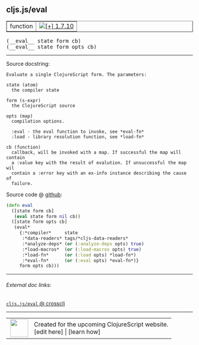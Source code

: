 ## cljs.js/eval



 <table border="1">
<tr>
<td>function</td>
<td><a href="https://github.com/cljsinfo/cljs-api-docs/tree/1.7.10"><img valign="middle" alt="[+] 1.7.10" title="Added in 1.7.10" src="https://img.shields.io/badge/+-1.7.10-lightgrey.svg"></a> </td>
</tr>
</table>


 <samp>
(__eval__ state form cb)<br>
</samp>
 <samp>
(__eval__ state form opts cb)<br>
</samp>

---





Source docstring:

```
Evaluate a single ClojureScript form. The parameters:

state (atom)
  the compiler state

form (s-expr)
  the ClojureScript source

opts (map)
  compilation options.

  :eval - the eval function to invoke, see *eval-fn*
  :load - library resolution function, see *load-fn*

cb (function)
  callback, will be invoked with a map. If successful the map will contain
  a :value key with the result of evalution. If unsuccessful the map wil
  contain a :error key with an ex-info instance describing the cause of
  failure.
```


Source code @ [github](https://github.com/clojure/clojurescript/blob/r1.7.10/src/main/cljs/cljs/js.cljs#L497-L527):

```clj
(defn eval
  ([state form cb]
   (eval state form nil cb))
  ([state form opts cb]
   (eval*
     {:*compiler*     state
      :*data-readers* tags/*cljs-data-readers*
      :*analyze-deps* (or (:analyze-deps opts) true)
      :*load-macros*  (or (:load-macros opts) true)
      :*load-fn*      (or (:load opts) *load-fn*)
      :*eval-fn*      (or (:eval opts) *eval-fn*)}
     form opts cb)))
```

<!--
Repo - tag - source tree - lines:

 <pre>
clojurescript @ r1.7.10
└── src
    └── main
        └── cljs
            └── cljs
                └── <ins>[js.cljs:497-527](https://github.com/clojure/clojurescript/blob/r1.7.10/src/main/cljs/cljs/js.cljs#L497-L527)</ins>
</pre>

-->

---



###### External doc links:

[`cljs.js/eval` @ crossclj](http://crossclj.info/fun/cljs.js.cljs/eval.html)<br>

---

 <table>
<tr><td>
<img valign="middle" align="right" width="48px" src="http://i.imgur.com/Hi20huC.png">
</td><td>
Created for the upcoming ClojureScript website.<br>
[edit here] | [learn how]
</td></tr></table>

[edit here]:https://github.com/cljsinfo/cljs-api-docs/blob/master/cljsdoc/cljs.js/eval.cljsdoc
[learn how]:https://github.com/cljsinfo/cljs-api-docs/wiki/cljsdoc-files

<!--

This information was too distracting to show to readers, but I'll leave it
commented here since it is helpful to:

- pretty-print the data used to generate this document
- and show how to retrieve that data



The API data for this symbol:

```clj
{:ns "cljs.js",
 :name "eval",
 :signature ["[state form cb]" "[state form opts cb]"],
 :history [["+" "1.7.10"]],
 :type "function",
 :full-name-encode "cljs.js/eval",
 :source {:code "(defn eval\n  ([state form cb]\n   (eval state form nil cb))\n  ([state form opts cb]\n   (eval*\n     {:*compiler*     state\n      :*data-readers* tags/*cljs-data-readers*\n      :*analyze-deps* (or (:analyze-deps opts) true)\n      :*load-macros*  (or (:load-macros opts) true)\n      :*load-fn*      (or (:load opts) *load-fn*)\n      :*eval-fn*      (or (:eval opts) *eval-fn*)}\n     form opts cb)))",
          :title "Source code",
          :repo "clojurescript",
          :tag "r1.7.10",
          :filename "src/main/cljs/cljs/js.cljs",
          :lines [497 527]},
 :full-name "cljs.js/eval",
 :docstring "Evaluate a single ClojureScript form. The parameters:\n\nstate (atom)\n  the compiler state\n\nform (s-expr)\n  the ClojureScript source\n\nopts (map)\n  compilation options.\n\n  :eval - the eval function to invoke, see *eval-fn*\n  :load - library resolution function, see *load-fn*\n\ncb (function)\n  callback, will be invoked with a map. If successful the map will contain\n  a :value key with the result of evalution. If unsuccessful the map wil\n  contain a :error key with an ex-info instance describing the cause of\n  failure."}

```

Retrieve the API data for this symbol:

```clj
;; from Clojure REPL
(require '[clojure.edn :as edn])
(-> (slurp "https://raw.githubusercontent.com/cljsinfo/cljs-api-docs/catalog/cljs-api.edn")
    (edn/read-string)
    (get-in [:symbols "cljs.js/eval"]))
```

-->
